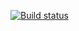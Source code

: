 [![Build status](https://ci.appveyor.com/api/projects/status/w1l5k533vl7yyu41/branch/master?svg=true)](https://ci.appveyor.com/project/MironovaGV/unit-testing/branch/master)
